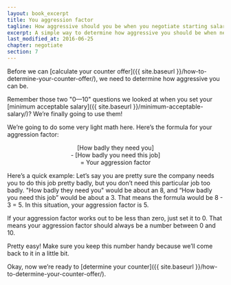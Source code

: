```yaml
---
layout: book_excerpt
title: You aggression factor
tagline: How aggressive should you be when you negotiate starting salary?
excerpt: A simple way to determine how aggressive you should be when negotiating starting salary.
last_modified_at: 2016-06-25
chapter: negotiate
section: 7
---
```


Before we can [calculate your counter offer]({{ site.baseurl }}/how-to-determine-your-counter-offer/), we need to determine how aggressive you can be. 

Remember those two "0—10" questions we looked at when you set your [minimum acceptable salary]({{ site.baseurl }}/minimum-acceptable-salary/)? We’re finally going to use them! 

We’re going to do some very light math here. Here’s the formula for your aggression factor:

<p style="text-align: center;">[How badly they need you] <br>
- [How badly you need this job] <br>
= Your aggression factor</p>

Here’s a quick example: Let’s say you are pretty sure the company needs you to do this job pretty badly, but you don’t need this particular job too badly. "How badly they need you" would be about an 8, and “How badly you need this job” would be about a 3. That means the formula would be 8 - 3 = 5. In this situation, your aggression factor is 5.

If your aggression factor works out to be less than zero, just set it to 0. That means your aggression factor should always be a number between 0 and 10.

Pretty easy! Make sure you keep this number handy because we’ll come back to it in a little bit.

Okay, now we’re ready to [determine your counter]({{ site.baseurl }}/how-to-determine-your-counter-offer/).
